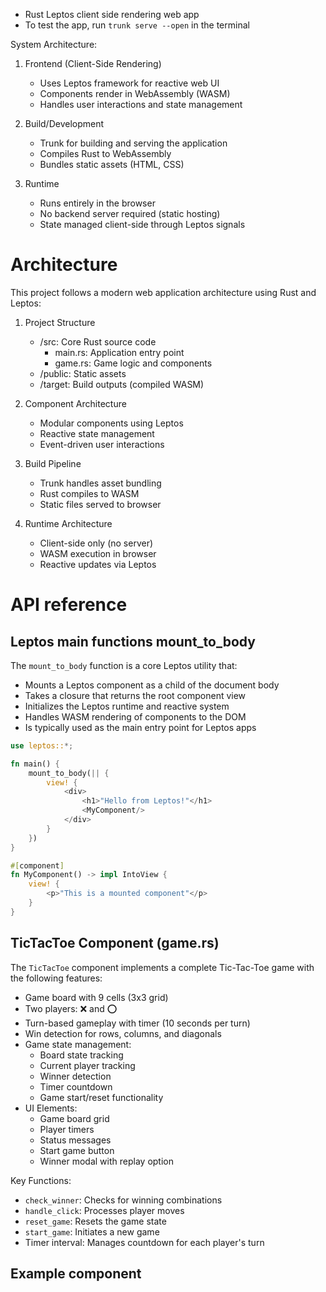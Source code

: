 - Rust Leptos client side rendering web app
- To test the app, run `trunk serve --open` in the terminal

System Architecture:
1. Frontend (Client-Side Rendering)
   - Uses Leptos framework for reactive web UI
   - Components render in WebAssembly (WASM)
   - Handles user interactions and state management
   
2. Build/Development
   - Trunk for building and serving the application
   - Compiles Rust to WebAssembly
   - Bundles static assets (HTML, CSS)

3. Runtime
   - Runs entirely in the browser
   - No backend server required (static hosting)
   - State managed client-side through Leptos signals


# Architecture

This project follows a modern web application architecture using Rust and Leptos:

1. Project Structure
   - /src: Core Rust source code
     - main.rs: Application entry point
     - game.rs: Game logic and components
   - /public: Static assets
   - /target: Build outputs (compiled WASM)
   
2. Component Architecture
   - Modular components using Leptos
   - Reactive state management
   - Event-driven user interactions

3. Build Pipeline
   - Trunk handles asset bundling
   - Rust compiles to WASM
   - Static files served to browser

4. Runtime Architecture
   - Client-side only (no server)
   - WASM execution in browser
   - Reactive updates via Leptos


# API reference

## Leptos main functions mount_to_body

The `mount_to_body` function is a core Leptos utility that:
- Mounts a Leptos component as a child of the document body
- Takes a closure that returns the root component view
- Initializes the Leptos runtime and reactive system
- Handles WASM rendering of components to the DOM
- Is typically used as the main entry point for Leptos apps

```rust
use leptos::*;

fn main() {
    mount_to_body(|| {
        view! { 
            <div>
                <h1>"Hello from Leptos!"</h1>
                <MyComponent/>
            </div>
        }
    })
}

#[component]
fn MyComponent() -> impl IntoView {
    view! {
        <p>"This is a mounted component"</p>
    }
}
```

## TicTacToe Component (game.rs)

The `TicTacToe` component implements a complete Tic-Tac-Toe game with the following features:

- Game board with 9 cells (3x3 grid)
- Two players: ❌ and ⭕
- Turn-based gameplay with timer (10 seconds per turn)
- Win detection for rows, columns, and diagonals
- Game state management:
  - Board state tracking
  - Current player tracking
  - Winner detection
  - Timer countdown
  - Game start/reset functionality
- UI Elements:
  - Game board grid
  - Player timers
  - Status messages
  - Start game button
  - Winner modal with replay option

Key Functions:
- `check_winner`: Checks for winning combinations
- `handle_click`: Processes player moves
- `reset_game`: Resets the game state
- `start_game`: Initiates a new game
- Timer interval: Manages countdown for each player's turn

## Example component
